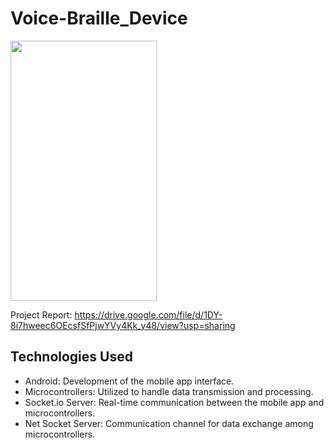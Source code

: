 # Voice-Braille_Device

<img src="https://github.com/Risk333/V-Braille_Device/assets/100177758/8bedcbe2-bcd2-4373-89ca-9c7e609a25c6" width="234" height="416">

Project Report: https://drive.google.com/file/d/1DY-8i7hweec6OEcsfSfPjwYVy4Kk_y48/view?usp=sharing

## Technologies Used

- Android: Development of the mobile app interface.
- Microcontrollers: Utilized to handle data transmission and processing.
- Socket.io Server: Real-time communication between the mobile app and microcontrollers.
- Net Socket Server: Communication channel for data exchange among microcontrollers.
